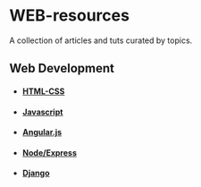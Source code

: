 # WEB-resources
A collection of articles and tuts curated by topics.

## Web Development

* #### [HTML-CSS]()
* #### [Javascript]()

* #### [Angular.js]()

* #### [Node/Express]()

* #### [Django]()
